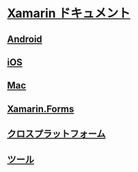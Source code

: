 # [Xamarin ドキュメント](index.yml)
## [Android](android/index.yml)
## [iOS](ios/index.yml)
## [Mac](mac/index.yml)
## [Xamarin.Forms](xamarin-forms/index.yml)
## [クロスプラットフォーム](cross-platform/index.yml)
## [ツール](tools/index.md)
